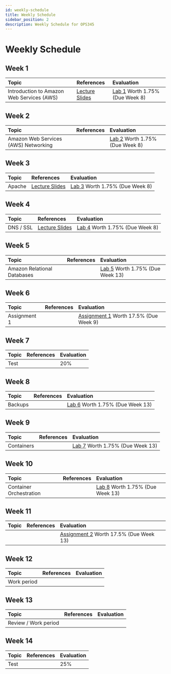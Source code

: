 ```yaml
---
id: weekly-schedule
title: Weekly Schedule
sidebar_position: 2
description: Weekly Schedule for OPS345
---
```


# Weekly Schedule

## Week 1

| Topic                                     | References                                                                                                                                                                                | Evaluation                                     |
| :---------------------------------------- | :---------------------------------------------------------------------------------------------------------------------------------------------------------------------------------------- | :--------------------------------------------- |
| Introduction to Amazon Web Services (AWS) | [Lecture Slides](https://docs.google.com/presentation/d/e/2PACX-1vR5h0Qy2sQEsYiC-XRPia9iMcXcGtQSDJ5TkKq8Crj_6hpg2Qu6jD3RxRjbIB3nCWSkezFk5T5F2_7h/pub?start=false&loop=false&delayms=5000) | [Lab 1](Labs/lab1.md) Worth 1.75% (Due Week 8) |

## Week 2

| Topic                                | References | Evaluation                                     |
| :----------------------------------- | :--------- | :--------------------------------------------- |
| Amazon Web Services (AWS) Networking |            | [Lab 2](Labs/lab2.md) Worth 1.75% (Due Week 8) |

## Week 3

| Topic  | References                                                                                                                                                                                | Evaluation                                     |
| :----- | :---------------------------------------------------------------------------------------------------------------------------------------------------------------------------------------- | :--------------------------------------------- |
| Apache | [Lecture Slides](https://docs.google.com/presentation/d/e/2PACX-1vTOqMCX5K0A4NH-UUZUP6S0BM8GehodZ6TCY4lHEgh2nphCZyfUfgzRg3gpLCiCHk6e84_sn0TiNLI5/pub?start=false&loop=false&delayms=5000) | [Lab 3](Labs/lab3.md) Worth 1.75% (Due Week 8) |

## Week 4

| Topic                                                | References | Evaluation                                     |
| :--------------------------------------------------- | :--------- | :--------------------------------------------- |
| DNS / SSL | [Lecture Slides](https://docs.google.com/presentation/d/e/2PACX-1vQfxUk6FknxwurW7M_psHJU5UwYexgICgheqUKcQpz20wSkOq5lTI1tZEM3y9pfBV-2G6C3Sw2W-blV/pub?start=false&loop=false&delayms=5000) | [Lab 4](Labs/lab4.md) Worth 1.75% (Due Week 8) |

## Week 5

| Topic                       | References | Evaluation                                      |
| :-------------------------- | :--------- | :---------------------------------------------- |
| Amazon Relational Databases |            | [Lab 5](Labs/lab5.md) Worth 1.75% (Due Week 13) |

## Week 6

| Topic        | References | Evaluation                                                          |
| :----------- | :--------- | :------------------------------------------------------------------ |
| Assignment 1 |            | [Assignment 1](Assignments/assignment1.md) Worth 17.5% (Due Week 9) |

## Week 7

| Topic | References | Evaluation |
| :---- | :--------- | :--------- |
| Test  |            | 20%        |

## Week 8

| Topic   | References | Evaluation                                      |
| :------ | :--------- | :---------------------------------------------- |
| Backups |            | [Lab 6](Labs/lab6.md) Worth 1.75% (Due Week 13) |

## Week 9

| Topic      | References | Evaluation                                      |
| :--------- | :--------- | :---------------------------------------------- |
| Containers |            | [Lab 7](Labs/lab7.md) Worth 1.75% (Due Week 13) |

## Week 10

| Topic                   | References | Evaluation                                      |
| :---------------------- | :--------- | :---------------------------------------------- |
| Container Orchestration |            | [Lab 8](Labs/lab8.md) Worth 1.75% (Due Week 13) |

## Week 11

| Topic | References | Evaluation                                                           |
| :---- | :--------- | :------------------------------------------------------------------- |
|       |            | [Assignment 2](Assignments/assignment2.md) Worth 17.5% (Due Week 13) |

## Week 12

| Topic       | References | Evaluation |
| :---------- | :--------- | :--------- |
| Work period |            |            |

## Week 13

| Topic                | References | Evaluation |
| :------------------- | :--------- | :--------- |
| Review / Work period |            |            |

## Week 14

| Topic | References | Evaluation |
| :---- | :--------- | :--------- |
| Test  |            | 25%        |
